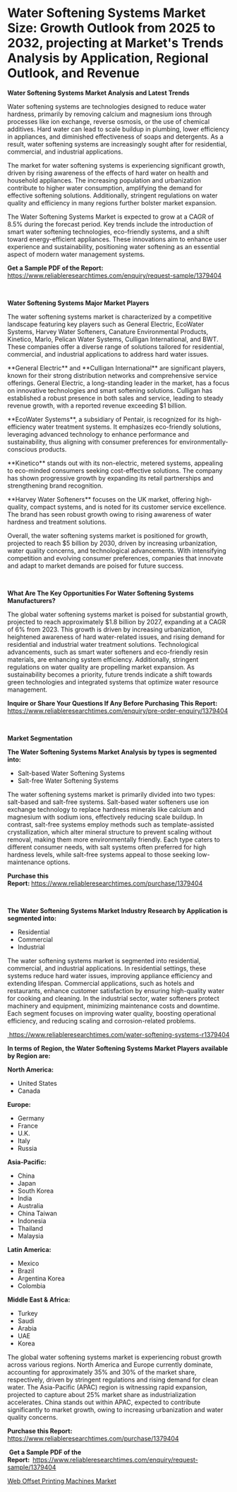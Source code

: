 <p><h1>Water Softening Systems Market Size: Growth Outlook from 2025 to 2032, projecting at Market's Trends Analysis by Application, Regional Outlook, and Revenue</h1></p><p><strong>Water Softening Systems Market Analysis and Latest Trends</strong></p>
<p><p>Water softening systems are technologies designed to reduce water hardness, primarily by removing calcium and magnesium ions through processes like ion exchange, reverse osmosis, or the use of chemical additives. Hard water can lead to scale buildup in plumbing, lower efficiency in appliances, and diminished effectiveness of soaps and detergents. As a result, water softening systems are increasingly sought after for residential, commercial, and industrial applications.</p><p>The market for water softening systems is experiencing significant growth, driven by rising awareness of the effects of hard water on health and household appliances. The increasing population and urbanization contribute to higher water consumption, amplifying the demand for effective softening solutions. Additionally, stringent regulations on water quality and efficiency in many regions further bolster market expansion.</p><p>The Water Softening Systems Market is expected to grow at a CAGR of 8.5% during the forecast period. Key trends include the introduction of smart water softening technologies, eco-friendly systems, and a shift toward energy-efficient appliances. These innovations aim to enhance user experience and sustainability, positioning water softening as an essential aspect of modern water management systems.</p></p>
<p><strong>Get a Sample PDF of the Report:&nbsp;</strong> <a href="https://www.reliableresearchtimes.com/enquiry/request-sample/1379404?utm_campaign=2457&utm_medium=2&utm_source=Github&utm_content=ia&utm_term=23022025&utm_id=water-softening-systems">https://www.reliableresearchtimes.com/enquiry/request-sample/1379404</a></p>
<p>&nbsp;</p>
<p><strong>Water Softening Systems Major Market Players</strong></p>
<p><p>The water softening systems market is characterized by a competitive landscape featuring key players such as General Electric, EcoWater Systems, Harvey Water Softeners, Canature Environmental Products, Kinetico, Marlo, Pelican Water Systems, Culligan International, and BWT. These companies offer a diverse range of solutions tailored for residential, commercial, and industrial applications to address hard water issues.</p><p>**General Electric** and **Culligan International** are significant players, known for their strong distribution networks and comprehensive service offerings. General Electric, a long-standing leader in the market, has a focus on innovative technologies and smart softening solutions. Culligan has established a robust presence in both sales and service, leading to steady revenue growth, with a reported revenue exceeding $1 billion.</p><p>**EcoWater Systems**, a subsidiary of Pentair, is recognized for its high-efficiency water treatment systems. It emphasizes eco-friendly solutions, leveraging advanced technology to enhance performance and sustainability, thus aligning with consumer preferences for environmentally-conscious products. </p><p>**Kinetico** stands out with its non-electric, metered systems, appealing to eco-minded consumers seeking cost-effective solutions. The company has shown progressive growth by expanding its retail partnerships and strengthening brand recognition.</p><p>**Harvey Water Softeners** focuses on the UK market, offering high-quality, compact systems, and is noted for its customer service excellence. The brand has seen robust growth owing to rising awareness of water hardness and treatment solutions.</p><p>Overall, the water softening systems market is positioned for growth, projected to reach $5 billion by 2030, driven by increasing urbanization, water quality concerns, and technological advancements. With intensifying competition and evolving consumer preferences, companies that innovate and adapt to market demands are poised for future success.</p></p>
<p>&nbsp;</p>
<p><strong>What Are The Key Opportunities For Water Softening Systems Manufacturers?</strong></p>
<p><p>The global water softening systems market is poised for substantial growth, projected to reach approximately $1.8 billion by 2027, expanding at a CAGR of 6% from 2023. This growth is driven by increasing urbanization, heightened awareness of hard water-related issues, and rising demand for residential and industrial water treatment solutions. Technological advancements, such as smart water softeners and eco-friendly resin materials, are enhancing system efficiency. Additionally, stringent regulations on water quality are propelling market expansion. As sustainability becomes a priority, future trends indicate a shift towards green technologies and integrated systems that optimize water resource management.</p></p>
<p><strong>Inquire or Share Your Questions If Any Before Purchasing This Report:</strong> <a href="https://www.reliableresearchtimes.com/enquiry/pre-order-enquiry/1379404?utm_campaign=2457&utm_medium=2&utm_source=Github&utm_content=ia&utm_term=23022025&utm_id=water-softening-systems">https://www.reliableresearchtimes.com/enquiry/pre-order-enquiry/1379404</a></p>
<p>&nbsp;</p>
<p><strong>Market Segmentation</strong></p>
<p><strong>The Water Softening Systems Market Analysis by types is segmented into:</strong></p>
<p><ul><li>Salt-based Water Softening Systems</li><li>Salt-free Water Softening Systems</li></ul></p>
<p><p>The water softening systems market is primarily divided into two types: salt-based and salt-free systems. Salt-based water softeners use ion exchange technology to replace hardness minerals like calcium and magnesium with sodium ions, effectively reducing scale buildup. In contrast, salt-free systems employ methods such as template-assisted crystallization, which alter mineral structure to prevent scaling without removal, making them more environmentally friendly. Each type caters to different consumer needs, with salt systems often preferred for high hardness levels, while salt-free systems appeal to those seeking low-maintenance options.</p></p>
<p><strong>Purchase this Report:&nbsp;</strong><a href="https://www.reliableresearchtimes.com/purchase/1379404?utm_campaign=2457&utm_medium=2&utm_source=Github&utm_content=ia&utm_term=23022025&utm_id=water-softening-systems">https://www.reliableresearchtimes.com/purchase/1379404</a></p>
<p>&nbsp;</p>
<p><strong>The Water Softening Systems Market Industry Research by Application is segmented into:</strong></p>
<p><ul><li>Residential</li><li>Commercial</li><li>Industrial</li></ul></p>
<p><p>The water softening systems market is segmented into residential, commercial, and industrial applications. In residential settings, these systems reduce hard water issues, improving appliance efficiency and extending lifespan. Commercial applications, such as hotels and restaurants, enhance customer satisfaction by ensuring high-quality water for cooking and cleaning. In the industrial sector, water softeners protect machinery and equipment, minimizing maintenance costs and downtime. Each segment focuses on improving water quality, boosting operational efficiency, and reducing scaling and corrosion-related problems.</p></p>
<p><a href="https://www.reliableresearchtimes.com/water-softening-systems-r1379404?utm_campaign=2457&utm_medium=2&utm_source=Github&utm_content=ia&utm_term=23022025&utm_id=water-softening-systems">&nbsp;https://www.reliableresearchtimes.com/water-softening-systems-r1379404</a></p>
<p><strong>In terms of Region, the Water Softening Systems Market Players available by Region are:</strong></p>
<p>
    <p> <strong> North America: </strong>
        <ul>
            <li>United States</li>
            <li>Canada</li>
        </ul>
        </p> 
    <p> <strong> Europe: </strong>
        <ul>
            <li>Germany</li>
            <li>France</li>
            <li>U.K.</li>
            <li>Italy</li>
            <li>Russia</li>
        </ul>
        </p> 
    <p> <strong> Asia-Pacific: </strong>
        <ul>
            <li>China</li>
            <li>Japan</li>
            <li>South Korea</li>
            <li>India</li>
            <li>Australia</li>
            <li>China Taiwan</li>
            <li>Indonesia</li>
            <li>Thailand</li>
            <li>Malaysia</li>
        </ul>
        </p> 
    <p> <strong> Latin America: </strong>
        <ul>
            <li>Mexico</li>
            <li>Brazil</li>
            <li>Argentina Korea</li>
            <li>Colombia</li>
        </ul>
        </p> 
    <p> <strong> Middle East & Africa: </strong>
        <ul>
            <li>Turkey</li>
            <li>Saudi</li>
            <li>Arabia</li>
            <li>UAE</li>
            <li>Korea</li>
        </ul>
    </p>
    </p>
<p><p>The global water softening systems market is experiencing robust growth across various regions. North America and Europe currently dominate, accounting for approximately 35% and 30% of the market share, respectively, driven by stringent regulations and rising demand for clean water. The Asia-Pacific (APAC) region is witnessing rapid expansion, projected to capture about 25% market share as industrialization accelerates. China stands out within APAC, expected to contribute significantly to market growth, owing to increasing urbanization and water quality concerns.</p></p>
<p><strong>Purchase this Report: </strong><a href="https://www.reliableresearchtimes.com/purchase/1379404?utm_campaign=2457&utm_medium=2&utm_source=Github&utm_content=ia&utm_term=23022025&utm_id=water-softening-systems">https://www.reliableresearchtimes.com/purchase/1379404</a></p>
<p>&nbsp;<strong>Get a Sample PDF of the Report:&nbsp;&nbsp;</strong><a href="https://www.reliableresearchtimes.com/enquiry/request-sample/1379404?utm_campaign=2457&utm_medium=2&utm_source=Github&utm_content=ia&utm_term=23022025&utm_id=water-softening-systems">https://www.reliableresearchtimes.com/enquiry/request-sample/1379404</a></p>
<p><strong></strong></p>
<p><p><a href="https://github.com/pelahotayabe/Market-Research-Report-List-1/blob/main/web-offset-printing-machines-market.md?utm_campaign=2457&utm_medium=2&utm_source=Github&utm_content=ia&utm_term=23022025&utm_id=water-softening-systems">Web Offset Printing Machines Market</a></p></p>
